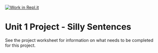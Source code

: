 [![Work in Repl.it](https://classroom.github.com/assets/work-in-replit-14baed9a392b3a25080506f3b7b6d57f295ec2978f6f33ec97e36a161684cbe9.svg)](https://classroom.github.com/online_ide?assignment_repo_id=3320826&assignment_repo_type=AssignmentRepo)
# Unit 1 Project - Silly Sentences

See the project worksheet for information on what needs to be completed for this project.